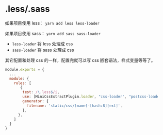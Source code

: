 # .less/.sass
 
如果项目使用 less： `yarn add less less-loader`

如果项目使用 sass： `yarn add sass sass-loader`

- `less-loader` 将 less 处理成 css
- `sass-loader` 将 sass 处理成 css

其它配置和处理 css 的一样，配置完就可以写 css 嵌套语法，样式变量等等了。
<!-- cjh todo 导出路径未生效 -->
```js
module.exports = {
  ...
  module: {
    rules: [
       {
        test: /\.less$/i,
        use: [MiniCssExtractPlugin.loader, "css-loader", "postcss-loader", "less-loader"],
        generator: {
          filename: 'static/css/[name]-[hash:8][ext]',
        },
      },
    ]
  }
}
```

